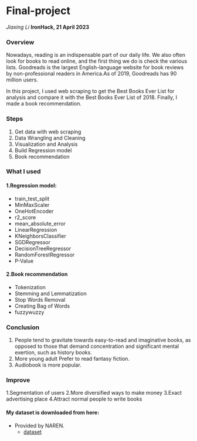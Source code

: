 # Final-project
*Jiaxing Li*
**IronHack, 21 April 2023**

### Overview
Nowadays, reading is an indispensable part of our daily life. We also often look for books to read online, and the first thing we do is check the various lists.
Goodreads is the largest English-language website for book reviews by non-professional readers in America.As of 2019, Goodreads has 90 million users.

In this project, I used web scraping to get the Best Books Ever List for analysis and compare it with the Best Books Ever List of 2018.
Finally, I made a book recommendation. 

### Steps
1. Get data with web scraping
2. Data Wrangling and Cleaning 
3. Visualization and Analysis
4. Build Regression model
5. Book recommendation

### What I used
#### 1.Regression model:
* train_test_split
* MinMaxScaler
* OneHotEncoder
* r2_score
* mean_absolute_error
* LinearRegression
* KNeighborsClassifier
* SGDRegressor
* DecisionTreeRegressor
* RandomForestRegressor
* P-Value
#### 2.Book recommendation
* Tokenization
* Stemming and Lemmatization
* Stop Words Removal
* Creating Bag of Words
* fuzzywuzzy


### Conclusion

1. People tend to gravitate towards easy-to-read and imaginative books, as opposed to those that demand concentration and significant mental exertion, such as history books.
2. More young adult Prefer to read fantasy fiction.
3. Audiobook is more popular.


### Improve
1.Segmentation of users
2.More diversified ways to make money
3.Exact advertising place
4.Attract normal people to write books


#### My dataset is downloaded from here:
* Provided by NAREN.
  * [dataset]( https://www.kaggle.com/datasets/meetnaren/goodreads-best-books-of-2018)

	
